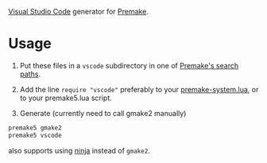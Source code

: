 [Visual Studio Code](https://code.visualstudio.com/) generator for [Premake](https://github.com/premake/premake-core).

# Usage
1. Put these files in a `vscode` subdirectory in one of [Premake's search paths](https://github.com/premake/premake-core/wiki/Locating-Scripts).

2. Add the line `require "vscode"` preferably to your [premake-system.lua](https://github.com/premake/premake-core/wiki/System-Scripts), or to your premake5.lua script.

3. Generate (currently need to call gmake2 manually)
```sh
premake5 gmake2
premake5 vscode
```

also supports using [ninja](https://github.com/jimon/premake-ninja) instead of `gmake2`.